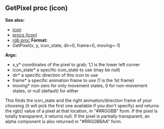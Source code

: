 ## GetPixel proc (icon)
**See also:**
*   [icon](/ref/icon.md) 
*   [procs (icon)](/ref/icon/proc.md) 
*   [rgb proc](/ref/proc/rgb.md) <!-- -->
**Format:**
*   GetPixel(x, y, icon_state, dir=0, frame=0, moving=-1)
<!-- -->
**Args:**
*   x,y* coordinates of the pixel to grab; 1,1 is the lower left corner
*   icon_state* a specific icon_state to use (may be null)
*   dir* a specific direction of this icon to use
*   frame* a specific animation frame to use (1 is the 1st frame)
*   moving* non-zero for only movement states, 0 for non-movement
    states, or null (default) for either


This finds the icon_state and the right animation/direction
frame of your choosing (it will pick the first one available if you
don\'t specify) and returns the rgb() value of a pixel at that location,
in \"#RRGGBB\" form. If the pixel is totally transparent, it returns
null. If the pixel is partially transparent, an alpha component is also
returned in \"#RRGGBBAA\" form.